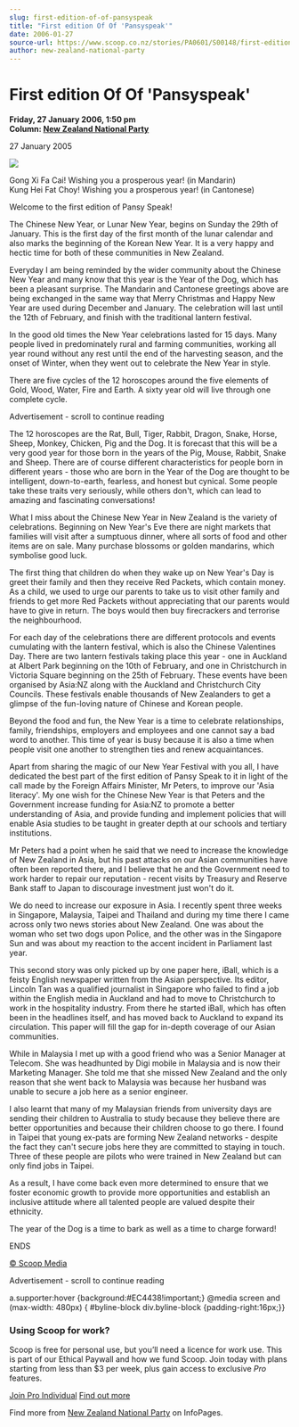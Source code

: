 ```yaml
---
slug: first-edition-of-of-pansyspeak
title: "First edition Of Of 'Pansyspeak'"
date: 2006-01-27
source-url: https://www.scoop.co.nz/stories/PA0601/S00148/first-edition-of-of-pansyspeak.htm
author: new-zealand-national-party
---
```

First edition Of Of 'Pansyspeak'
================================

**Friday, 27 January 2006, 1:50 pm**  
**Column: [New Zealand National Party](https://info.scoop.co.nz/New_Zealand_National_Party)**

27 January 2005

![](http://img.scoop.co.nz/stories/images/0601/8cbf49c2dce4baa0696f.jpeg)

Gong Xi Fa Cai! Wishing you a prosperous year! (in Mandarin)  
Kung Hei Fat Choy! Wishing you a prosperous year! (in Cantonese)

Welcome to the first edition of Pansy Speak!

The Chinese New Year, or Lunar New Year, begins on Sunday the 29th of January. This is the first day of the first month of the lunar calendar and also marks the beginning of the Korean New Year. It is a very happy and hectic time for both of these communities in New Zealand.

Everyday I am being reminded by the wider community about the Chinese New Year and many know that this year is the Year of the Dog, which has been a pleasant surprise. The Mandarin and Cantonese greetings above are being exchanged in the same way that Merry Christmas and Happy New Year are used during December and January. The celebration will last until the 12th of February, and finish with the traditional lantern festival.

In the good old times the New Year celebrations lasted for 15 days. Many people lived in predominately rural and farming communities, working all year round without any rest until the end of the harvesting season, and the onset of Winter, when they went out to celebrate the New Year in style.

There are five cycles of the 12 horoscopes around the five elements of Gold, Wood, Water, Fire and Earth. A sixty year old will live through one complete cycle.

Advertisement - scroll to continue reading





The 12 horoscopes are the Rat, Bull, Tiger, Rabbit, Dragon, Snake, Horse, Sheep, Monkey, Chicken, Pig and the Dog. It is forecast that this will be a very good year for those born in the years of the Pig, Mouse, Rabbit, Snake and Sheep. There are of course different characteristics for people born in different years - those who are born in the Year of the Dog are thought to be intelligent, down-to-earth, fearless, and honest but cynical. Some people take these traits very seriously, while others don't, which can lead to amazing and fascinating conversations!

What I miss about the Chinese New Year in New Zealand is the variety of celebrations. Beginning on New Year's Eve there are night markets that families will visit after a sumptuous dinner, where all sorts of food and other items are on sale. Many purchase blossoms or golden mandarins, which symbolise good luck.

The first thing that children do when they wake up on New Year's Day is greet their family and then they receive Red Packets, which contain money. As a child, we used to urge our parents to take us to visit other family and friends to get more Red Packets without appreciating that our parents would have to give in return. The boys would then buy firecrackers and terrorise the neighbourhood.

For each day of the celebrations there are different protocols and events cumulating with the lantern festival, which is also the Chinese Valentines Day. There are two lantern festivals taking place this year - one in Auckland at Albert Park beginning on the 10th of February, and one in Christchurch in Victoria Square beginning on the 25th of February. These events have been organised by Asia:NZ along with the Auckland and Christchurch City Councils. These festivals enable thousands of New Zealanders to get a glimpse of the fun-loving nature of Chinese and Korean people.

Beyond the food and fun, the New Year is a time to celebrate relationships, family, friendships, employers and employees and one cannot say a bad word to another. This time of year is busy because it is also a time when people visit one another to strengthen ties and renew acquaintances.

Apart from sharing the magic of our New Year Festival with you all, I have dedicated the best part of the first edition of Pansy Speak to it in light of the call made by the Foreign Affairs Minister, Mr Peters, to improve our 'Asia literacy'. My one wish for the Chinese New Year is that Peters and the Government increase funding for Asia:NZ to promote a better understanding of Asia, and provide funding and implement policies that will enable Asia studies to be taught in greater depth at our schools and tertiary institutions.

Mr Peters had a point when he said that we need to increase the knowledge of New Zealand in Asia, but his past attacks on our Asian communities have often been reported there, and I believe that he and the Government need to work harder to repair our reputation - recent visits by Treasury and Reserve Bank staff to Japan to discourage investment just won't do it.

We do need to increase our exposure in Asia. I recently spent three weeks in Singapore, Malaysia, Taipei and Thailand and during my time there I came across only two news stories about New Zealand. One was about the woman who set two dogs upon Police, and the other was in the Singapore Sun and was about my reaction to the accent incident in Parliament last year.

This second story was only picked up by one paper here, iBall, which is a feisty English newspaper written from the Asian perspective. Its editor, Lincoln Tan was a qualified journalist in Singapore who failed to find a job within the English media in Auckland and had to move to Christchurch to work in the hospitality industry. From there he started iBall, which has often been in the headlines itself, and has moved back to Auckland to expand its circulation. This paper will fill the gap for in-depth coverage of our Asian communities.

While in Malaysia I met up with a good friend who was a Senior Manager at Telecom. She was headhunted by Digi mobile in Malaysia and is now their Marketing Manager. She told me that she missed New Zealand and the only reason that she went back to Malaysia was because her husband was unable to secure a job here as a senior engineer.

I also learnt that many of my Malaysian friends from university days are sending their children to Australia to study because they believe there are better opportunities and because their children choose to go there. I found in Taipei that young ex-pats are forming New Zealand networks - despite the fact they can't secure jobs here they are committed to staying in touch. Three of these people are pilots who were trained in New Zealand but can only find jobs in Taipei.

As a result, I have come back even more determined to ensure that we foster economic growth to provide more opportunities and establish an inclusive attitude where all talented people are valued despite their ethnicity.

The year of the Dog is a time to bark as well as a time to charge forward!

ENDS

[© Scoop Media](http://www.scoop.co.nz/about/terms.html)  

Advertisement - scroll to continue reading



a.supporter:hover {background:#EC4438!important;} @media screen and (max-width: 480px) { #byline-block div.byline-block {padding-right:16px;}}

### Using Scoop for work?

Scoop is free for personal use, but you’ll need a licence for work use. This is part of our Ethical Paywall and how we fund Scoop. Join today with plans starting from less than $3 per week, plus gain access to exclusive _Pro_ features.  
  
[Join Pro Individual](https://pro.scoop.co.nz/Individual/?from=ProIn24) [Find out more](https://pro.scoop.co.nz/using-scoop-for-work/?from=ProIn24)

Find more from [New Zealand National Party](https://info.scoop.co.nz/New_Zealand_National_Party) on InfoPages.